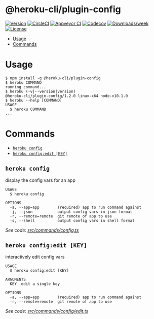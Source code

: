 @heroku-cli/plugin-config
=========================



[![Version](https://img.shields.io/npm/v/@heroku-cli/plugin-config.svg)](https://npmjs.org/package/@heroku-cli/plugin-config)
[![CircleCI](https://circleci.com/gh/heroku/heroku-cli-plugin-config/tree/master.svg?style=shield)](https://circleci.com/gh/heroku/heroku-cli-plugin-config/tree/master)
[![Appveyor CI](https://ci.appveyor.com/api/projects/status/github/heroku/heroku-cli-plugin-config?branch=master&svg=true)](https://ci.appveyor.com/project/heroku/heroku-cli-plugin-config/branch/master)
[![Codecov](https://codecov.io/gh/heroku/heroku-cli-plugin-config/branch/master/graph/badge.svg)](https://codecov.io/gh/heroku/heroku-cli-plugin-config)
[![Downloads/week](https://img.shields.io/npm/dw/@heroku-cli/plugin-config.svg)](https://npmjs.org/package/@heroku-cli/plugin-config)
[![License](https://img.shields.io/npm/l/@heroku-cli/plugin-config.svg)](https://github.com/heroku/heroku-cli-plugin-config/blob/master/package.json)

<!-- toc -->
* [Usage](#usage)
* [Commands](#commands)
<!-- tocstop -->
# Usage
<!-- usage -->
```sh-session
$ npm install -g @heroku-cli/plugin-config
$ heroku COMMAND
running command...
$ heroku (-v|--version|version)
@heroku-cli/plugin-config/1.2.0 linux-x64 node-v10.1.0
$ heroku --help [COMMAND]
USAGE
  $ heroku COMMAND
...
```
<!-- usagestop -->
# Commands
<!-- commands -->
* [`heroku config`](#heroku-config)
* [`heroku config:edit [KEY]`](#heroku-configedit-key)

## `heroku config`

display the config vars for an app

```
USAGE
  $ heroku config

OPTIONS
  -a, --app=app        (required) app to run command against
  -j, --json           output config vars in json format
  -r, --remote=remote  git remote of app to use
  -s, --shell          output config vars in shell format
```

_See code: [src/commands/config.ts](https://github.com/heroku/heroku-cli-plugin-config/blob/v1.2.0/src/commands/config.ts)_

## `heroku config:edit [KEY]`

interactively edit config vars

```
USAGE
  $ heroku config:edit [KEY]

ARGUMENTS
  KEY  edit a single key

OPTIONS
  -a, --app=app        (required) app to run command against
  -r, --remote=remote  git remote of app to use
```

_See code: [src/commands/config/edit.ts](https://github.com/heroku/heroku-cli-plugin-config/blob/v1.2.0/src/commands/config/edit.ts)_
<!-- commandsstop -->

